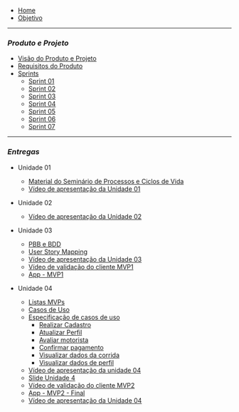 - [Home](README.md)
- [Objetivo](pages/objetivo.md)

----------------------------------------------------
### _**Produto e Projeto**_

- [Visão do Produto e Projeto](pages/VisãodoProdutoeProjeto.md)
- [Requisitos do Produto](pages/ProductBacklog.md)
- [Sprints]()
   - [Sprint 01](pages/Sprint01.md)
   - [Sprint 02](pages/Sprint02.md)
   - [Sprint 03](pages/Sprint03.md)
   - [Sprint 04](pages/Sprint04.md)
   - [Sprint 05](pages/Sprint05.md)
   - [Sprint 06](pages/Sprint06.md)
   - [Sprint 07](pages/Sprint07.md)

----------------------------------------------------
### _**Entregas**_

- Unidade 01 
   - [Material do Seminário de Processos e Ciclos de Vida](pages/MaterialdoSemináriodoProcessoseCiclosdeVida.md)
   - [Vídeo de apresentação da Unidade 01](pages/VideoApresentacaoDasEntregas.md)
   
- Unidade 02
   - [Vídeo de apresentação da Unidade 02](pages/VideoApresentacaoUnidade2.md)

- Unidade 03
   - [PBB e BDD](pages/PBB_BDD.md)
   - [User Story Mapping](pages/USM.md)
   - [Vídeo de apresentação da Unidade 03](pages/VideoApresentacaoUnidade3.md)
   - [Vídeo de validação do cliente MVP1](pages/videoValidacaoCliente.md)
   - [App - MVP1](pages/App.md)

- Unidade 04
   - [Listas MVPs](pages/listasMvp.md)
   - [Casos de Uso](pages/CasosDeUso.md)
   - [Especificação de casos de uso]()
      - [Realizar Cadastro](pages/RealizarCadastro.md)
      - [Atualizar Perfil](pages/AtualizarPerfil.md)
      - [Avaliar motorista](pages/AvaliarMotorista.md)
      - [Confirmar pagamento](pages/ConfirmarPagamento.md)
      - [Visualizar dados da corrida](pages/VisualizarDadosCorrida.md)
      - [Visualizar dados de perfil](pages/VisualizarDadosPefil.md)
   - [Vídeo de apresentação da unidade 04](pages/VideoApresentacaoUnidade4.md) 
   - [Slide Unidade 4](https://www.canva.com/design/DAFZzHZTx9g/nbLWPhrD-XbFYTCfdsuMmA/view?utm_content=DAFZzHZTx9g&utm_campaign=designshare&utm_medium=link&utm_source=viewer)
   - [Vídeo de validação do cliente MVP2](https://drive.google.com/file/d/1FFNuqSYHGgj6X9P9QQ4KAgfslChqnPZB/view?usp=sharing)
   - [App - MVP2 - Final](pages/AppFinal.md)
   - [Vídeo de apresentação da Unidade 04](pages/VideoApresentacaoUnidade4.md)




   
